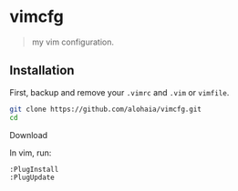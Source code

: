 # vimcfg
> my vim configuration.

## Installation

First, backup and remove your `.vimrc` and `.vim` or `vimfile`.

```bash
git clone https://github.com/alohaia/vimcfg.git
cd 
```

Download 

In vim, run:

```
:PlugInstall
:PlugUpdate
```

